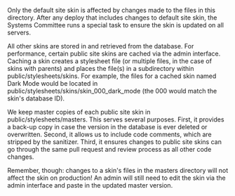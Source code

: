 Only the default site skin is affected by changes made to the files in this
directory. After any deploy that includes changes to default site skin, the
Systems Committee runs a special task to ensure the skin is updated on all
servers.

All other skins are stored in and retrieved from the database. For performance,
certain public site skins are cached via the admin interface. Caching a skin
creates a stylesheet file (or multiple files, in the case of skins with parents)
and places the file(s) in a subdirectory within public/stylesheets/skins. For
example, the files for a cached skin named Dark Mode would be located in
public/stylesheets/skins/skin_000_dark_mode (the 000 would match the skin's
database ID).

We keep master copies of each public site skin in public/stylesheets/masters.
This serves several purposes. First, it provides a back-up copy in case the
version in the database is ever deleted or overwritten. Second, it allows us to
include code comments, which are stripped by the sanitizer. Third, it ensures
changes to public site skins can go through the same pull request and review
process as all other code changes.

Remember, though: changes to a skin's files in the masters directory will not
affect the skin on production! An admin will still need to edit the skin via
the admin interface and paste in the updated master version.
